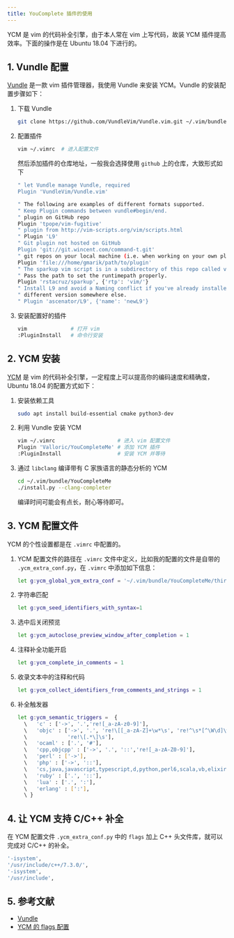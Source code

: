```yaml
---
title: YouComplete 插件的使用
---
```


YCM 是 vim 的代码补全引擎，由于本人常在 vim 上写代码，故装 YCM 插件提高效率。下面的操作是在 Ubuntu 18.04 下进行的。

## 1. Vundle 配置

[Vundle](https://github.com/VundleVim/Vundle.vim) 是一款 vim 插件管理器，我使用 Vundle 来安装 YCM。Vundle 的安装配置步骤如下：

1. 下载 Vundle

   ```bash
   git clone https://github.com/VundleVim/Vundle.vim.git ~/.vim/bundle/Vundle.vim
   ```

2. 配置插件

   ```bash
   vim ~/.vimrc  # 进入配置文件
   ```

   然后添加插件的仓库地址，一般我会选择使用 `github` 上的仓库，大致形式如下

   ```bash
   " let Vundle manage Vundle, required
   Plugin 'VundleVim/Vundle.vim'
   
   " The following are examples of different formats supported.
   " Keep Plugin commands between vundle#begin/end.
   " plugin on GitHub repo
   Plugin 'tpope/vim-fugitive'
   " plugin from http://vim-scripts.org/vim/scripts.html
   " Plugin 'L9'
   " Git plugin not hosted on GitHub
   Plugin 'git://git.wincent.com/command-t.git'
   " git repos on your local machine (i.e. when working on your own plugin)
   Plugin 'file:///home/gmarik/path/to/plugin'
   " The sparkup vim script is in a subdirectory of this repo called vim.
   " Pass the path to set the runtimepath properly.
   Plugin 'rstacruz/sparkup', {'rtp': 'vim/'}
   " Install L9 and avoid a Naming conflict if you've already installed a
   " different version somewhere else.
   " Plugin 'ascenator/L9', {'name': 'newL9'}
   ```

3. 安装配置好的插件

   ```bash
   vim              # 打开 vim
   :PluginInstall   # 命令行安装
   ```

## 2. YCM 安装

[YCM](https://github.com/Valloric/YouCompleteMe) 是 vim 的代码补全引擎，一定程度上可以提高你的编码速度和精确度，Ubuntu 18.04 的配置方式如下：

1. 安装依赖工具

   ```bash
   sudo apt install build-essential cmake python3-dev
   ```

2. 利用 Vundle 安装 YCM

   ```bash
   vim ~/.vimrc                    # 进入 vim 配置文件
   Plugin 'Valloric/YouCompleteMe' # 添加 YCM 插件
   :PluginInstall                  # 安装 YCM 并等待
   ```

3. 通过 `libclang` 编译带有 C 家族语言的静态分析的 YCM 

   ```bash
   cd ~/.vim/bundle/YouCompleteMe
   ./install.py --clang-completer
   ```

   编译时间可能会有点长，耐心等待即可。

## 3. YCM 配置文件

YCM 的个性设置都是在 `.vimrc` 中配置的。

1. YCM 配置文件的路径在 `.vimrc` 文件中定义，比如我的配置的文件是自带的 `.ycm_extra_conf.py`，在 `.vimrc` 中添加如下信息：

   ```bash
   let g:ycm_global_ycm_extra_conf = '~/.vim/bundle/YouCompleteMe/third_party/ycmd/.ycm_extra_conf.py'
   ```

2. 字符串匹配

   ```bash
   let g:ycm_seed_identifiers_with_syntax=1
   ```

3. 选中后关闭预览

   ```bash
   let g:ycm_autoclose_preview_window_after_completion = 1
   ```

4. 注释补全功能开启

   ```bash
   let g:ycm_complete_in_comments = 1
   ```

5. 收录文本中的注释和代码

   ```bash
   let g:ycm_collect_identifiers_from_comments_and_strings = 1
   ```

6. 补全触发器

   ```bash
   let g:ycm_semantic_triggers =  {
     \   'c' : ['->', '.','re![_a-zA-z0-9]'],
     \   'objc' : ['->', '.', 're!\[[_a-zA-Z]+\w*\s', 're!^\s*[^\W\d]\w*\s',
     \             're!\[.*\]\s'],
     \   'ocaml' : ['.', '#'],
     \   'cpp,objcpp' : ['->', '.', '::','re![_a-zA-Z0-9]'],
     \   'perl' : ['->'],
     \   'php' : ['->', '::'],
     \   'cs,java,javascript,typescript,d,python,perl6,scala,vb,elixir,go' : ['.'],
     \   'ruby' : ['.', '::'],
     \   'lua' : ['.', ':'],
     \   'erlang' : [':'],
     \ }
   ```

## 4. 让 YCM 支持 C/C++ 补全

在 YCM 配置文件 `.ycm_extra_conf.py` 中的 `flags` 加上 C++ 头文件库，就可以完成对 C/C++ 的补全。

```bash
'-isystem',
'/usr/include/c++/7.3.0/',
'-isystem',
'/usr/include',
```

## 5. 参考文献

- [Vundle](https://github.com/VundleVim/Vundle.vim)
- [YCM 的 flags 配置](https://github.com/ycm-core/YouCompleteMe#option-2-provide-the-flags-manually)

